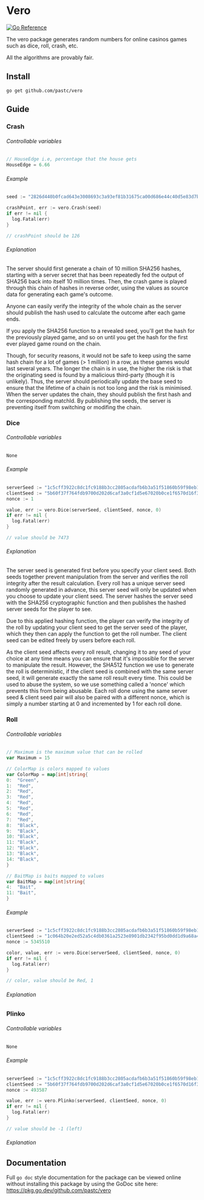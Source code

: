 # Vero

[![Go Reference](https://pkg.go.dev/badge/github.com/pastc/vero.svg)](https://pkg.go.dev/github.com/pastc/vero)

The vero package generates random numbers for online casinos games such as dice, roll, crash, etc.

All the algorithms are provably fair.

## Install

```shell
go get github.com/pastc/vero
```

## Guide

### Crash

###### Controllable variables

```go
// HouseEdge i.e, percentage that the house gets
HouseEdge = 6.66
```

###### Example

```go
seed := "2826d440b0fcad643e3008693c3a93ef81b31675ca00d686e44c40d5e83d7bb6"

crashPoint, err := vero.Crash(seed)
if err != nil {
  log.Fatal(err)
}

// crashPoint should be 126
```

###### Explanation

The server should first generate a chain of 10 million SHA256 hashes, starting with a server secret that has been
repeatedly fed the output of SHA256 back into itself 10 million times. Then, the crash game is played through this chain
of hashes in reverse order, using the values as source data for generating each game's outcome.

Anyone can easily verify the integrity of the whole chain as the server should publish the hash used to calculate the
outcome after each game ends.

If you apply the SHA256 function to a revealed seed, you'll get the hash for the previously played game, and so on until
you get the hash for the first ever played game round on the chain.

Though, for security reasons, it would not be safe to keep using the same hash chain for a lot of games (> 1 million) in
a row, as these games would last several years. The longer the chain is in use, the higher the risk is that the
originating seed is found by a malicious third-party (though it is unlikely). Thus, the server should periodically
update the base seed to ensure that the lifetime of a chain is not too long and the risk is minimised. When the server
updates the chain, they should publish the first hash and the corresponding matchId. By publishing the seeds, the server
is preventing itself from switching or modifing the chain.

### Dice

###### Controllable variables

```go
None
```

###### Example

```go
serverSeed := "1c5cff3922c8dc1fc9188b3cc2805acdafb6b3a51f51860b59f98eb1753c170d"
clientSeed := "5b60f37f764fdb9700d202d6caf3a0cf1d5e67020b0ce1f6570d16f34150cc71"
nonce := 1

value, err := vero.Dice(serverSeed, clientSeed, nonce, 0)
if err != nil {
  log.Fatal(err)
}

// value should be 7473
```

###### Explanation

The server seed is generated first before you specify your client seed. Both seeds together prevent manipulation from
the server and verifies the roll integrity after the result calculation. Every roll has a unique server seed randomly
generated in advance, this server seed will only be updated when you choose to update your client seed. The server
hashes the server seed with the SHA256 cryptographic function and then publishes the hashed server seeds for the player
to see.

Due to this applied hashing function, the player can verify the integrity of the roll by updating your client seed to
get the server seed of the player, which they then can apply the function to get the roll number. The client seed can be
edited freely by users before each roll.

As the client seed affects every roll result, changing it to any seed of your choice at any time means you can ensure
that it's impossible for the server to manipulate the result. However, the SHA512 function we use to generate the roll
is deterministic, if the client seed is combined with the same server seed, it will generate exactly the same roll
result every time. This could be used to abuse the system, so we use something called a 'nonce' which prevents this from
being abusable. Each roll done using the same server seed & client seed pair will also be paired with a different nonce,
which is simply a number starting at 0 and incremented by 1 for each roll done.

### Roll

###### Controllable variables

```go
// Maximum is the maximum value that can be rolled
var Maximum = 15

// ColorMap is colors mapped to values
var ColorMap = map[int]string{
0:  "Green",
1:  "Red",
2:  "Red",
3:  "Red",
4:  "Red",
5:  "Red",
6:  "Red",
7:  "Red",
8:  "Black",
9:  "Black",
10: "Black",
11: "Black",
12: "Black",
13: "Black",
14: "Black",
}

// BaitMap is baits mapped to values
var BaitMap = map[int]string{
4:  "Bait",
11: "Bait",
}
```

###### Example

```go
serverSeed := "1c5cff3922c8dc1fc9188b3cc2805acdafb6b3a51f51860b59f98eb1753c170d"
clientSeed := "1c064b20e2ed52a5c4db0361a2523e8901db2342f95bd0dd1d9a68a46b8cc483"
nonce := 5345510

color, value, err := vero.Dice(serverSeed, clientSeed, nonce, 0)
if err != nil {
  log.Fatal(err)
}

// color, value should be Red, 1
```

###### Explanation

### Plinko

###### Controllable variables

```go
None
```

###### Example

```go
serverSeed := "1c5cff3922c8dc1fc9188b3cc2805acdafb6b3a51f51860b59f98eb1753c170d"
clientSeed := "5b60f37f764fdb9700d202d6caf3a0cf1d5e67020b0ce1f6570d16f34150cc71"
nonce := 493587

value, err := vero.Plinko(serverSeed, clientSeed, nonce, 0)
if err != nil {
  log.Fatal(err)
}

// value should be -1 (left)
```

###### Explanation

## Documentation

Full `go doc` style documentation for the package can be viewed online without
installing this package by using the GoDoc site here:
https://pkg.go.dev/github.com/pastc/vero
